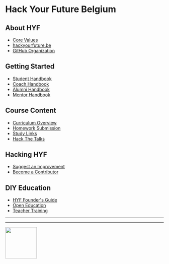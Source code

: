 # Hack Your Future Belgium

## About HYF

* [Core Values](https://github.com/hackyourfuturebelgium/core-values)
* [hackyourfuture.be](https://hackyourfuture.be)
* [GitHub Organization](https://github.com/hackyourfuturebelgium)

## Getting Started

* [Student Handbook](https://github.com/hackyourfuturebelgium/student-handbook)
* [Coach Handbook](https://github.com/hackyourfuturebelgium/coach-handbook)
* [Alumni Handbook](https://github.com/HackYourFuture/alumni)
* [Mentor Handbook]()

## Course Content

* [Curriculum Overview](https://curriculum.hackyourfuture.be)
* [Homework Submission](https://github.com/hackyourfuturebelgium/homework-submission)
* [Study Links](https://study.hackyourfuture.be)
* [Hack The Talks](https://github.com/HackYourFutureBelgium/hack-the-talks)

## Hacking HYF

* [Suggest an Improvement](https://github.com/hackyourfuturebelgium/improvments)
* [Become a Contributor](https://github.com/hackyourfuturebelgium/contributors)

## DIY Education

* [HYF Founder's Guide](https://github.com/hackyourfuturebelgium/diy-hyf)
* [Open Education](https://github.com/HackYourFutureBelgium/diy/blob/master/open-education.md)
* [Teacher Training](https://teachertraining.codeyourfuture.io/)


<hr>
<hr>
<a href="https://hackyourfuture.be" target="_blank"><img
    src="https://user-images.githubusercontent.com/18554853/63941625-4c7c3d00-ca6c-11e9-9a76-8d5e3632fe70.jpg"
    width="100" height="100"></a>
